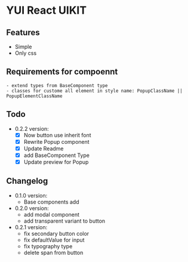 # YUI React UIKIT

## Features

- Simple
- Only css

## Requirements for compoennt

    - extend types from BaseComponent type
    - classes for custome all element in style name: PopupClassName || PopupElementClassName

## Todo

- 0.2.2 version:
  - [x] Now button use inherit font
  - [x] Rewrite Popup component
  - [x] Update Readme
  - [x] add BaseComponent Type
  - [x] Update preview for Popup

## Changelog

- 0.1.0 version:
  - Base components add
- 0.2.0 version:
  - add modal component
  - add transparent variant to button
- 0.2.1 version:
  - fix secondary button color
  - fix defaultValue for input
  - fix typography type
  - delete span from button
